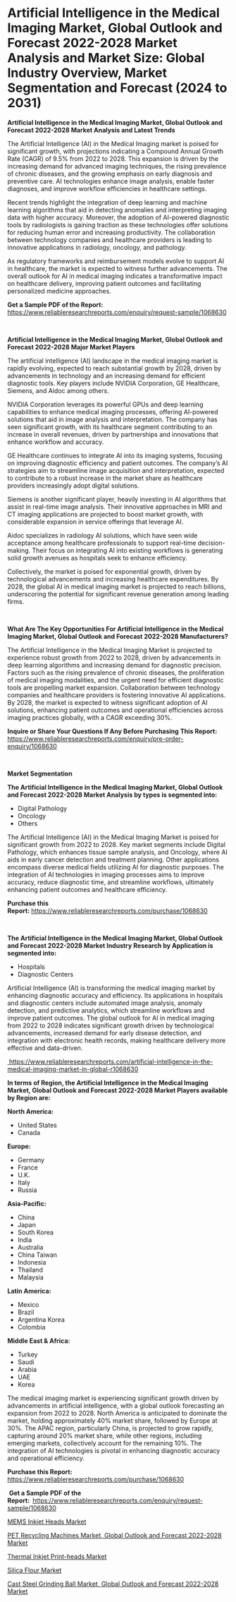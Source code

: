 <p><h1>Artificial Intelligence in the Medical Imaging Market, Global Outlook and Forecast 2022-2028 Market Analysis and Market Size: Global Industry Overview, Market Segmentation and Forecast (2024 to 2031)</h1></p><p><strong>Artificial Intelligence in the Medical Imaging Market, Global Outlook and Forecast 2022-2028 Market Analysis and Latest Trends</strong></p>
<p><p>The Artificial Intelligence (AI) in the Medical Imaging market is poised for significant growth, with projections indicating a Compound Annual Growth Rate (CAGR) of 9.5% from 2022 to 2028. This expansion is driven by the increasing demand for advanced imaging techniques, the rising prevalence of chronic diseases, and the growing emphasis on early diagnosis and preventive care. AI technologies enhance image analysis, enable faster diagnoses, and improve workflow efficiencies in healthcare settings.</p><p>Recent trends highlight the integration of deep learning and machine learning algorithms that aid in detecting anomalies and interpreting imaging data with higher accuracy. Moreover, the adoption of AI-powered diagnostic tools by radiologists is gaining traction as these technologies offer solutions for reducing human error and increasing productivity. The collaboration between technology companies and healthcare providers is leading to innovative applications in radiology, oncology, and pathology.</p><p>As regulatory frameworks and reimbursement models evolve to support AI in healthcare, the market is expected to witness further advancements. The overall outlook for AI in medical imaging indicates a transformative impact on healthcare delivery, improving patient outcomes and facilitating personalized medicine approaches.</p></p>
<p><strong>Get a Sample PDF of the Report:&nbsp;</strong> <a href="https://www.reliableresearchreports.com/enquiry/request-sample/1068630">https://www.reliableresearchreports.com/enquiry/request-sample/1068630</a></p>
<p>&nbsp;</p>
<p><strong>Artificial Intelligence in the Medical Imaging Market, Global Outlook and Forecast 2022-2028 Major Market Players</strong></p>
<p><p>The artificial intelligence (AI) landscape in the medical imaging market is rapidly evolving, expected to reach substantial growth by 2028, driven by advancements in technology and an increasing demand for efficient diagnostic tools. Key players include NVIDIA Corporation, GE Healthcare, Siemens, and Aidoc among others.</p><p>NVIDIA Corporation leverages its powerful GPUs and deep learning capabilities to enhance medical imaging processes, offering AI-powered solutions that aid in image analysis and interpretation. The company has seen significant growth, with its healthcare segment contributing to an increase in overall revenues, driven by partnerships and innovations that enhance workflow and accuracy.</p><p>GE Healthcare continues to integrate AI into its imaging systems, focusing on improving diagnostic efficiency and patient outcomes. The company’s AI strategies aim to streamline image acquisition and interpretation, expected to contribute to a robust increase in the market share as healthcare providers increasingly adopt digital solutions.</p><p>Siemens is another significant player, heavily investing in AI algorithms that assist in real-time image analysis. Their innovative approaches in MRI and CT imaging applications are projected to boost market growth, with considerable expansion in service offerings that leverage AI.</p><p>Aidoc specializes in radiology AI solutions, which have seen wide acceptance among healthcare professionals to support real-time decision-making. Their focus on integrating AI into existing workflows is generating solid growth avenues as hospitals seek to enhance efficiency.</p><p>Collectively, the market is poised for exponential growth, driven by technological advancements and increasing healthcare expenditures. By 2028, the global AI in medical imaging market is projected to reach billions, underscoring the potential for significant revenue generation among leading firms.</p></p>
<p>&nbsp;</p>
<p><strong>What Are The Key Opportunities For Artificial Intelligence in the Medical Imaging Market, Global Outlook and Forecast 2022-2028 Manufacturers?</strong></p>
<p><p>The Artificial Intelligence in the Medical Imaging Market is projected to experience robust growth from 2022 to 2028, driven by advancements in deep learning algorithms and increasing demand for diagnostic precision. Factors such as the rising prevalence of chronic diseases, the proliferation of medical imaging modalities, and the urgent need for efficient diagnostic tools are propelling market expansion. Collaboration between technology companies and healthcare providers is fostering innovative AI applications. By 2028, the market is expected to witness significant adoption of AI solutions, enhancing patient outcomes and operational efficiencies across imaging practices globally, with a CAGR exceeding 30%.</p></p>
<p><strong>Inquire or Share Your Questions If Any Before Purchasing This Report:</strong> <a href="https://www.reliableresearchreports.com/enquiry/pre-order-enquiry/1068630">https://www.reliableresearchreports.com/enquiry/pre-order-enquiry/1068630</a></p>
<p>&nbsp;</p>
<p><strong>Market Segmentation</strong></p>
<p><strong>The Artificial Intelligence in the Medical Imaging Market, Global Outlook and Forecast 2022-2028 Market Analysis by types is segmented into:</strong></p>
<p><ul><li>Digital Pathology</li><li>Oncology</li><li>Others</li></ul></p>
<p><p>The Artificial Intelligence (AI) in the Medical Imaging Market is poised for significant growth from 2022 to 2028. Key market segments include Digital Pathology, which enhances tissue sample analysis, and Oncology, where AI aids in early cancer detection and treatment planning. Other applications encompass diverse medical fields utilizing AI for diagnostic purposes. The integration of AI technologies in imaging processes aims to improve accuracy, reduce diagnostic time, and streamline workflows, ultimately enhancing patient outcomes and healthcare efficiency.</p></p>
<p><strong>Purchase this Report:&nbsp;</strong><a href="https://www.reliableresearchreports.com/purchase/1068630">https://www.reliableresearchreports.com/purchase/1068630</a></p>
<p>&nbsp;</p>
<p><strong>The Artificial Intelligence in the Medical Imaging Market, Global Outlook and Forecast 2022-2028 Market Industry Research by Application is segmented into:</strong></p>
<p><ul><li>Hospitals</li><li>Diagnostic Centers</li></ul></p>
<p><p>Artificial Intelligence (AI) is transforming the medical imaging market by enhancing diagnostic accuracy and efficiency. Its applications in hospitals and diagnostic centers include automated image analysis, anomaly detection, and predictive analytics, which streamline workflows and improve patient outcomes. The global outlook for AI in medical imaging from 2022 to 2028 indicates significant growth driven by technological advancements, increased demand for early disease detection, and integration with electronic health records, making healthcare delivery more effective and data-driven.</p></p>
<p><a href="https://www.reliableresearchreports.com/artificial-intelligence-in-the-medical-imaging-market-in-global-r1068630">&nbsp;https://www.reliableresearchreports.com/artificial-intelligence-in-the-medical-imaging-market-in-global-r1068630</a></p>
<p><strong>In terms of Region, the Artificial Intelligence in the Medical Imaging Market, Global Outlook and Forecast 2022-2028 Market Players available by Region are:</strong></p>
<p>
    <p> <strong> North America: </strong>
        <ul>
            <li>United States</li>
            <li>Canada</li>
        </ul>
        </p> 
    <p> <strong> Europe: </strong>
        <ul>
            <li>Germany</li>
            <li>France</li>
            <li>U.K.</li>
            <li>Italy</li>
            <li>Russia</li>
        </ul>
        </p> 
    <p> <strong> Asia-Pacific: </strong>
        <ul>
            <li>China</li>
            <li>Japan</li>
            <li>South Korea</li>
            <li>India</li>
            <li>Australia</li>
            <li>China Taiwan</li>
            <li>Indonesia</li>
            <li>Thailand</li>
            <li>Malaysia</li>
        </ul>
        </p> 
    <p> <strong> Latin America: </strong>
        <ul>
            <li>Mexico</li>
            <li>Brazil</li>
            <li>Argentina Korea</li>
            <li>Colombia</li>
        </ul>
        </p> 
    <p> <strong> Middle East & Africa: </strong>
        <ul>
            <li>Turkey</li>
            <li>Saudi</li>
            <li>Arabia</li>
            <li>UAE</li>
            <li>Korea</li>
        </ul>
    </p>
    </p>
<p><p>The medical imaging market is experiencing significant growth driven by advancements in artificial intelligence, with a global outlook forecasting an expansion from 2022 to 2028. North America is anticipated to dominate the market, holding approximately 40% market share, followed by Europe at 30%. The APAC region, particularly China, is projected to grow rapidly, capturing around 20% market share, while other regions, including emerging markets, collectively account for the remaining 10%. The integration of AI technologies is pivotal in enhancing diagnostic accuracy and operational efficiency.</p></p>
<p><strong>Purchase this Report: </strong><a href="https://www.reliableresearchreports.com/purchase/1068630">https://www.reliableresearchreports.com/purchase/1068630</a></p>
<p>&nbsp;<strong>Get a Sample PDF of the Report:&nbsp;&nbsp;</strong><a href="https://www.reliableresearchreports.com/enquiry/request-sample/1068630">https://www.reliableresearchreports.com/enquiry/request-sample/1068630</a></p>
<p><strong></strong></p>
<p><p><a href="https://issuu.com/reportprime-2/docs/mems-inkjet-heads-market-size-2030._bda19126b0761c">MEMS Inkjet Heads Market</a></p><p><a href="https://github.com/FassouRP/Market-Research-Report-List-6/blob/main/pet-recycling-machines-market-global-outlook-and-forecast-2022-2028-market.md">PET Recycling Machines Market, Global Outlook and Forecast 2022-2028 Market</a></p><p><a href="https://issuu.com/reportprime-2/docs/thermal-inkjet-print-heads-market-s_f53be3ac3681b8">Thermal Inkjet Print-heads Market</a></p><p><a href="https://www.linkedin.com/pulse/silica-flour-market2024-2031-industry-insights-investment-8cidc?trackingId=rHawuCwQSvG3lfjeZNdX0g%3D%3D">Silica Flour Market</a></p><p><a href="https://github.com/rahu1506/Market-Research-Report-List-5/blob/main/cast-steel-grinding-ball-market-global-outlook-and-forecast-2022-2028-market.md">Cast Steel Grinding Ball Market, Global Outlook and Forecast 2022-2028 Market</a></p></p>